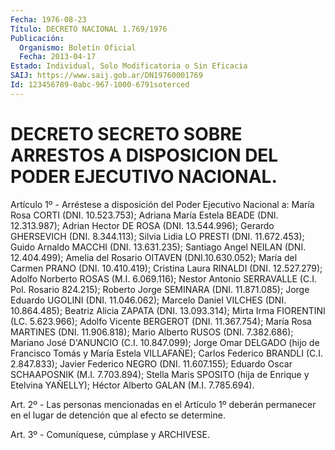 ```yaml
---
Fecha: 1976-08-23
Título: DECRETO NACIONAL 1.769/1976
Publicación:
  Organismo: Boletín Oficial
  Fecha: 2013-04-17
Estado: Individual, Solo Modificatoria o Sin Eficacia
SAIJ: https://www.saij.gob.ar/DN19760001769
Id: 123456789-0abc-967-1000-6791soterced
---
```

# DECRETO SECRETO SOBRE ARRESTOS A DISPOSICION DEL PODER EJECUTIVO NACIONAL.

<a id="1"></a>
Artículo 1º - Arréstese a disposición del Poder Ejecutivo Nacional a: María Rosa CORTI (DNI. 10.523.753); Adriana María Estela BEADE (DNI. 12.313.987); Adrian Hector DE ROSA (DNI. 13.544.996); Gerardo GHERSEVICH (DNI. 8.344.113); Silvia Lidia LO PRESTI (DNI. 11.672.453); Guido Arnaldo MACCHI (DNI. 13.631.235); Santiago Angel NEILAN (DNI. 12.404.499); Amelia del Rosario OITAVEN (DNI.10.630.052); María del Carmen PRANO (DNI. 10.410.419); Cristina Laura RINALDI (DNI. 12.527.279); Adolfo Norberto ROSAS (M.I. 6.069.116); Nestor Antonio SERRAVALLE (C.I. Pol. Rosario 824.215); Roberto Jorge SEMINARA (DNI. 11.871.085); Jorge Eduardo UGOLINI (DNI. 11.046.062); Marcelo Daniel VILCHES (DNI. 10.864.485); Beatriz Alicia ZAPATA (DNI. 13.093.314); Mirta Irma FIORENTINI (LC. 5.623.966); Adolfo Vicente BERGEROT (DNI. 11.367.754); María Rosa MARTINES (DNI. 11.906.818); Mario Alberto RUSOS (DNI. 7.382.686); Mariano José D'ANUNCIO (C.I. 10.847.099); Jorge Omar DELGADO (hijo de Francisco Tomás y María Estela VILLAFAÑE); Carlos Federico BRANDLI (C.I. 2.847.833); Javier Federico NEGRO (DNI. 11.607.155); Eduardo Oscar SCHAAPOSNIK (M.I. 7.703.894); Stella Maris SPOSITO (hija de Enrique y Etelvina YAÑELLY); Héctor Alberto GALAN (M.I. 7.785.694).

<a id="2"></a>
Art. 2º - Las personas mencionadas en el Artículo 1º deberán permanecer en el lugar de detención que al efecto se determine.

<a id="3"></a>
Art. 3º - Comuníquese, cúmplase y ARCHIVESE.